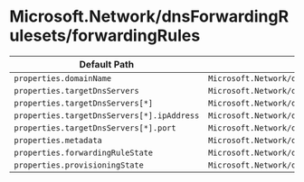 # Microsoft.Network/dnsForwardingRulesets/forwardingRules

| Default Path | Alias |
|---|---|
| `properties.domainName` | `Microsoft.Network/dnsForwardingRulesets/forwardingRules/domainName` |
| `properties.targetDnsServers` | `Microsoft.Network/dnsForwardingRulesets/forwardingRules/targetDnsServers` |
| `properties.targetDnsServers[*]` | `Microsoft.Network/dnsForwardingRulesets/forwardingRules/targetDnsServers[*]` |
| `properties.targetDnsServers[*].ipAddress` | `Microsoft.Network/dnsForwardingRulesets/forwardingRules/targetDnsServers[*].ipAddress` |
| `properties.targetDnsServers[*].port` | `Microsoft.Network/dnsForwardingRulesets/forwardingRules/targetDnsServers[*].port` |
| `properties.metadata` | `Microsoft.Network/dnsForwardingRulesets/forwardingRules/metadata` |
| `properties.forwardingRuleState` | `Microsoft.Network/dnsForwardingRulesets/forwardingRules/forwardingRuleState` |
| `properties.provisioningState` | `Microsoft.Network/dnsForwardingRulesets/forwardingRules/provisioningState` |

